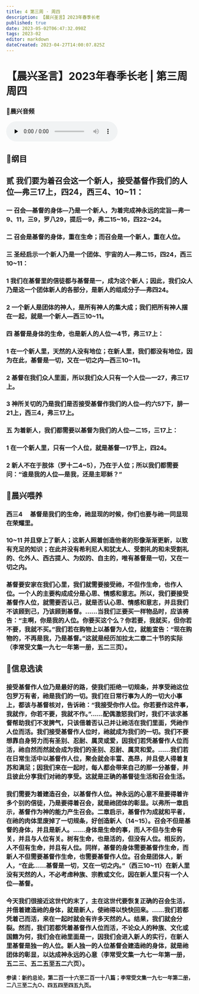 ```yaml
---
title: 4 第三周 · 周四
description: 【晨兴圣言】2023年春季长老
published: true
date: 2023-05-02T06:47:32.098Z
tags: 2023-02
editor: markdown
dateCreated: 2023-04-27T14:00:07.825Z
---
```


# 【晨兴圣言】2023年春季长老 | 第三周周四
### 🎵晨兴音频
<audio id="audio" controls="" preload="none">
      <source id="mp3" src="/2023-02/week3/week3day4.mp3">
</audio>

<!-- Google tag (gtag.js) -->
<script async src="https://www.googletagmanager.com/gtag/js?id=G-1P8709Z16T"></script>
<script>
  window.dataLayer = window.dataLayer || [];
  function gtag(){dataLayer.push(arguments);}
  gtag('js', new Date());

  gtag('config', 'G-1P8709Z16T');
</script>
## 📙纲目

## **贰	我们要为着召会这一个新人，接受基督作我们的人位—弗三17上，四24，西三4、10~11：**

### 一	召会—基督的身体—乃是一个新人，为着完成神永远的定旨—弗一9、11，三9，罗八29，提后一9，弗二15~16，四22~24。

### 二	召会是基督的身体，重在生命；而召会是一个新人，重在人位。

### 三	圣经启示一个新人乃是一个团体、宇宙的人—弗二15，四24，西三10~11：

### 1	我们在基督里的信徒都与基督是一，成为这个新人；因此，我们众人乃是这一个团体新人的各部分，是新人的组成分子—弗四24。

### 2	一个新人是团体的神人，是所有神人的集大成；我们把所有神人摆在一起，就是一个新人—西三10~11。

### 四	基督是身体的生命，也是新人的人位—4节，弗三17上：

### 1	在一个新人里，天然的人没有地位；在新人里，我们都没有地位，因为在此，基督是一切，又在一切之内—西三10~11。

### 2	基督在我们众人里面，所以我们众人只有一个人位—一27，弗三17上。

### 3	神所关切的乃是我们是否接受基督作我们的人位—约六57下，腓一21上，西三4，弗三17上。

### 五	为着新人，我们都需要以基督为我们的人位—二15，三17上：

### 1	在一个新人里，只有一个人位，就是基督—17节上，四24。

### 2	新人不在于肢体（罗十二4~5），乃在于人位；所以我们都需要问：“谁是我的人位—是我，还是主耶稣？”

## 📙晨兴喂养

### **西三4　	基督是我们的生命，祂显现的时候，你们也要与祂一同显现在荣耀里。**

### **10~11	并且穿上了新人；这新人照着创造他者的形像渐渐更新，以致有充足的知识；在此并没有希利尼人和犹太人、受割礼的和未受割礼的、化外人、西古提人、为奴的、自主的，唯有基督是一切，又在一切之内。**

### 基督要安家在我们心里，我们就需要接受祂，不但作生命，也作人位。一个人的主要构成成分是心思、情感和意志。所以，我们要接受基督作人位，就需要否认己，就是否认心思、情感和意志，并且我们不该顾到己，乃该顾到基督。……当我们正要买一样物品时，应该祷告：“主啊，你是我的人位。你要买这个么？你若要，我就买，但你若不要，我就不买。”我们若在购物上以基督为人位，就能宣告：“现在购物的，不再是我，乃是基督。”这就是经历加拉太二章二十节的实际（李常受文集一九七一年第一册，五二三页）。

## 📙信息选读

### 接受基督作人位乃是最好的路，使我们拒绝一切规条，并享受祂这位包罗万有者，祂是我们的一切。我们在日常行事为人的一切大小事上，都该与基督核对，告诉祂：“我接受你作人位。你若要作这件事，我就作，你若不要，我就不作。”……配偶激怒我们时，我们不该求基督帮助我们不发脾气，只该借着否认己并让祂活在我们里面，凭祂作人位而活。我们接受基督作人位时，祂就成为我们的一切。我们不要想靠自身努力而有圣别、忍耐、属灵或爱，因我们若凭基督作人位而活，祂自然而然就会成为我们的圣别、忍耐、属灵和爱。……我们若在日常生活中以基督作人位，聚会就会丰富、高昂，并且使人得着复苏和满足；因我们来在一起时，每人都会带来自己的那一分基督，并且彼此分享我们对祂的享受。这就是正确的基督徒生活和召会生活。

### 我们需要为着建造召会，以基督作人位。神永远的心意不是要得着许多个别的信徒，乃是要得着召会，就是祂团体的彰显。以弗所一章启示，基督作为神的能力产生召会。二章启示，基督作为成就和平者，在祂的肉体里废掉了一切规条，好创造新人（14~15）。召会不但是基督的身体，并且是新人。……身体是生命的事，而人不但与生命有关，并且与人位有关。树有生命，也是活的，但没有人位。相反的，人不但有生命，并且有人位。同样，基督的身体需要基督作生命，而新人不但需要基督作生命，也需要基督作人位。召会是团体人，新人，“在此……基督是一切，又在一切之内。”（西三10~11）在新人里没有天然的人，不必考虑种族、宗教或文化，因在新人里只有一个人位—基督。

### 今天我们很接近这世代的末了，主在这世代要恢复正确的召会生活，并借着建造祂的身体，就是新人，使祂得以快快回来。……我们若都凭着己而活，来在一起时就会有许多天然的人。结果，我们就会分裂。然而，我们若都凭着基督作人位而活，不论众人的种族、文化或国籍为何，我们会在祂里面是一，因我们会进入新人的实行，在新人里基督是独一的人位。新人独一的人位基督会建造祂的身体，就是祂团体的彰显，以达成神永远的心意（李常受文集一九七一年第一册，五二三、五二五至五二六页）。

**参读：新约总论，第二百一十六至二百一十八篇；李常受文集一九七一年第二册，二八三至二九○、四五四至四五九页。**